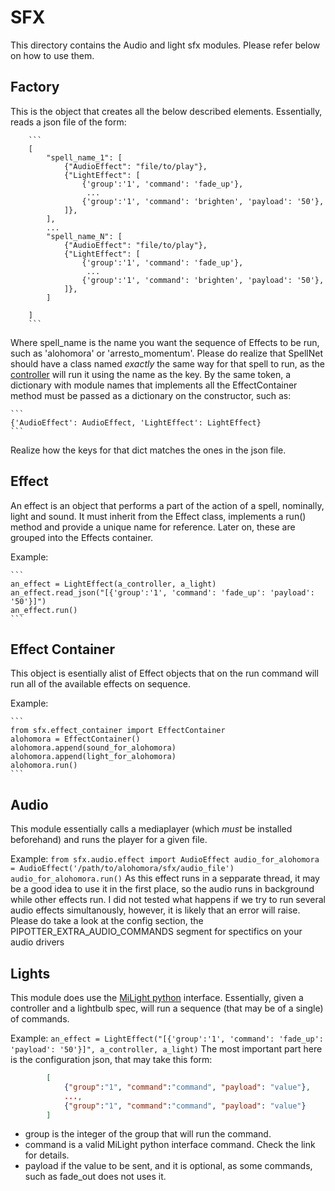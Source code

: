 # SFX

This directory contains the Audio and light sfx modules. Please refer below on how to use them.


## Factory

This is the object that creates all the below described elements. Essentially, reads a json file of the form:

        ```
        [
            "spell_name_1": [
                {"AudioEffect": "file/to/play"},
                {"LightEffect": [
                    {'group':'1', 'command': 'fade_up'},
                     ...
                    {'group':'1', 'command': 'brighten', 'payload': '50'},
                ]},
            ],
            ...
            "spell_name_N": [
                {"AudioEffect": "file/to/play"},
                {"LightEffect": [
                    {'group':'1', 'command': 'fade_up'},
                     ...
                    {'group':'1', 'command': 'brighten', 'payload': '50'},
                ]},
            ]

        ]
        ```
Where spell_name is the name you want the sequence of Effects to be run, such as 'alohomora' or 'arresto_momentum'. Please do realize that SpellNet should have a class named _exactly_ the same way for that spell to run, as the [controller](../core/controller) will run it using the name as the key.
By the same token, a dictionary with module names that implements all the EffectContainer method must be passed as a dictionary on the constructor, such as:

    ```
    {'AudioEffect': AudioEffect, 'LightEffect': LightEffect}
    ```
Realize how the keys for that dict matches the ones in the json file.



## Effect

An effect is an object that performs a part of the action of a spell, nominally, light and sound. It must inherit from the Effect class, implements a run() method and provide a unique name for reference.
Later on, these are grouped into the Effects container.

Example:

    ```
    an_effect = LightEffect(a_controller, a_light)
    an_effect.read_json("[{'group':'1', 'command': 'fade_up': 'payload': '50'}]")
    an_effect.run()
    ```

## Effect Container

This object is esentially alist of Effect objects that on the run command will run all of the available effects on sequence.

Example:

    ```
    from sfx.effect_container import EffectContainer
    alohomora = EffectContainer()
    alohomora.append(sound_for_alohomora)
    alohomora.append(light_for_alohomora)
    alohomora.run()
    ```

## Audio

This module essentially calls a mediaplayer (which *must* be installed beforehand) and runs the player for a given file.

Example:
    ```
    from sfx.audio.effect import AudioEffect
    audio_for_alohomora = AudioEffect('/path/to/alohomora/sfx/audio_file')
    audio_for_alohomora.run()
    ```
As this effect runs in a sepparate thread, it may be a good idea to use it in the first place, so the audio runs in background while other effects run.
I did not tested what happens if we try to run several audio effects simultanously, however, it is likely that an error will raise. Please do take a look at the config section, the PIPOTTER_EXTRA_AUDIO_COMMANDS segment for spectifics on your audio drivers


## Lights

This module does use the [MiLight python](https://github.com/McSwindler/python-milight) interface. Essentially, given a controller and a lightbulb spec, will run a sequence (that may be of a single) of commands.

Example:
    ```
    an_effect = LightEffect("[{'group':'1', 'command': 'fade_up': 'payload': '50'}]", a_controller, a_light)
    ```
The most important part here is the configuration json, that may take this form:

```json
        [
            {"group":"1", "command":"command", "payload": "value"},
            ...,
            {"group":"1", "command":"command", "payload": "value"}
        ]
```
* group is the integer of the group that will run the command.
* command is a valid MiLight python interface command. Check the link for details.
* payload if the value to be sent, and it is optional, as some commands, such as fade_out does not uses it.




